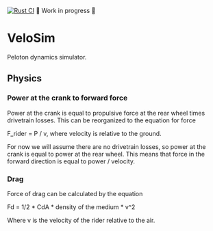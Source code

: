 [![Rust CI](https://github.com/luke-bassett/velosim/actions/workflows/github-actions.yml/badge.svg)](https://github.com/luke-bassett/velosim/actions/workflows/github-actions.yml)
🚧 Work in progress 🚧

# VeloSim
Peloton dynamics simulator.

## Physics
### Power at the crank to forward force
Power at the crank is equal to propulsive force at the rear wheel times drivetrain losses. This can be reorganized to the equation for force

F_rider = P / v, where velocity is relative to the ground.

For now we will assume there are no drivetrain losses, so power at the crank is equal to power at the rear wheel. This means that force in the forward direction is equal to power / velocity.

### Drag
Force of drag can be calculated by the equation

Fd = 1/2 * CdA * density of the medium * v^2

Where v is the velocity of the rider relative to the air.
